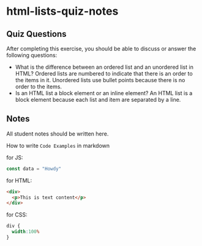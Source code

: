# html-lists-quiz-notes

## Quiz Questions

After completing this exercise, you should be able to discuss or answer the following questions:

- What is the difference between an ordered list and an unordered list in HTML?
Ordered lists are numbered to indicate that there is an order to the items in it. Unordered lists use bullet points because there is no order to the items.
- Is an HTML list a block element or an inline element?
An HTML list is a block element because each list and item are separated by a line.

## Notes

All student notes should be written here.


How to write `Code Examples` in markdown

for JS:
```javascript
const data = "Howdy"
```

for HTML:
```html
<div>
  <p>This is text content</p>
</div>
```

for CSS:
```css
div {
  width:100%
}
```

